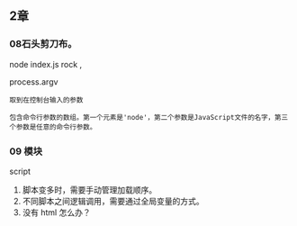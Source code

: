 ## 2章

### 08石头剪刀布。

node index.js rock ,




process.argv

	取到在控制台输入的参数
	
	包含命令行参数的数组。第一个元素是'node'，第二个参数是JavaScript文件的名字，第三个参数是任意的命令行参数。
	
	
	
### 09 模块


script

1. 脚本变多时，需要手动管理加载顺序。
2. 不同脚本之间逻辑调用，需要通过全局变量的方式。
3. 没有 html 怎么办？

